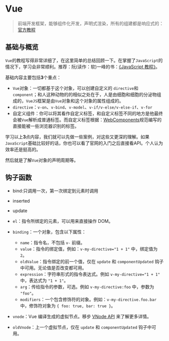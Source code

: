#  Vue

> 前端开发框架，能够组件化开发，声明式渲染，所有的组建都是响应式的：[官方教程]([https://cn.vuejs.org/v2/guide/#Vue-js-%E6%98%AF%E4%BB%80%E4%B9%88](https://cn.vuejs.org/v2/guide/#Vue-js-是什么))


## 基础与概览

`Vue`的教程写得非常详细了，在这里简单的总结回顾一下。在掌握了`JavaScript`的情况下，学习会非常顺利。推荐：阮(读作：软)一峰的书：[《JavaScript 教程》](https://wangdoc.com/javascript/)。

基础内容主要包括**3**个重点：

- `Vue`对象：一切都基于这个对象，可以创建自定义的 `directive`和 `component`；和人这种动物的的相似之处在于，人是由细胞和细胞的分泌物组成的，`VueJS`框架是由`Vue`对象和这个对象的属性组成的。
- `directive`：`v-on`、`v-bind`、`v-model`、`v-if/v-else/v-else-if`、`v-for`
- 自定义组件：你可以将其看作自定义标签，和自定义标签不同的地方是他最终会被`Vue`解析成普通标签。而自定义标签根据：[WebComponents](https://www.w3.org/wiki/WebComponents/)规范编写的直接能被一些浏览器识别的标签。

学习以上**3**点内容，我们就可以先做一些案例，对这些又更深的理解。如果`JavaScript`基础比较好的话，你也可以看了官网的入门之后直接看API。个人认为效率还是挺高的。

然后就是了解`Vue`对象的声明周期等。


## 钩子函数

- bind:只调用一次，第一次绑定到元素时调用
- inserted
- update



- `el`：指令所绑定的元素，可以用来直接操作 DOM。

- `binding`：一个对象，包含以下属性：
  - `name`：指令名，不包括 `v-` 前缀。
  - `value`：指令的绑定值，例如：`v-my-directive="1 + 1"` 中，绑定值为 `2`。
  - `oldValue`：指令绑定的前一个值，仅在 `update` 和 `componentUpdated` 钩子中可用。无论值是否改变都可用。
  - `expression`：字符串形式的指令表达式。例如 `v-my-directive="1 + 1"` 中，表达式为 `"1 + 1"`。
  - `arg`：传给指令的参数，可选。例如 `v-my-directive:foo` 中，参数为 `"foo"`。
  - `modifiers`：一个包含修饰符的对象。例如：`v-my-directive.foo.bar` 中，修饰符对象为 `{ foo: true, bar: true }`。

- `vnode`：Vue 编译生成的虚拟节点。移步 [VNode API](https://cn.vuejs.org/v2/api/#VNode-接口) 来了解更多详情。

- `oldVnode`：上一个虚拟节点，仅在 `update` 和 `componentUpdated` 钩子中可用。
